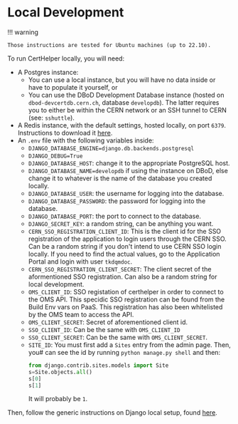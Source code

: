 # Local Development

!!! warning
    
    Those instructions are tested for Ubuntu machines (up to 22.10).


To run CertHelper locally, you will need:

- A Postgres instance:
    - You can use a local instance, but you will have no data inside or have to populate it yourself, or
    - You can use the DBoD Development Database instance (hosted on `dbod-devcertdb.cern.ch`, database `developdb`). The latter requires you to either be within the CERN network or an SSH tunnel to CERN (see: `sshuttle`).
- A Redis instance, with the default settings, hosted locally, on port `6379`. Instructions to download it [here](https://redis.io/docs/getting-started/installation/install-redis-on-linux/).
- An `.env` file with the following variables inside:
    - `DJANGO_DATABASE_ENGINE=django.db.backends.postgresql`
    - `DJANGO_DEBUG=True`
    - `DJANGO_DATABASE_HOST`: change it to the appropriate PostgreSQL host.
    - `DJANGO_DATABASE_NAME=developdb` if using the instance on DBoD, else change it to whatever is the name of the database you created locally.
    - `DJANGO_DATABASE_USER`: the username for logging into the database.
    - `DJANGO_DATABASE_PASSWORD`: the password for logging into the database.
    - `DJANGO_DATABASE_PORT`: the port to connect to the database.
    - `DJANGO_SECRET_KEY`: a random string, can be anything you want.
    - `CERN_SSO_REGISTRATION_CLIENT_ID`: This is the client id for the SSO registration of the application to login users through the CERN SSO. Can be a random string if you don't intend to use CERN SSO login locally. If you need to find the actual values, go to the Application Portal and login with user `tkdqmdoc`.
    - `CERN_SSO_REGISTRATION_CLIENT_SECRET`: The client secret of the aformentioned SSO registration. Can also be a random string for local development.
    - `OMS_CLIENT_ID`: SSO registation of certhelper in order to connect to the OMS API. This specidic SSO registration can be found from the Build Env vars on PaaS. This registration has also been whitelisted by the OMS team to access the API. 
    - `OMS_CLIENT_SECRET`: Secret of aforementioned client id.
    - `SSO_CLIENT_ID`: Can be the same with `OMS_CLIENT_ID`
    - `SSO_CLIENT_SECRET`: Can be the same with `OMS_CLIENT_SECRET`.
    - `SITE_ID`: You must first add a `Sites` entry from the admin page. Then, you# can see the id by running `python manage.py shell` and then:
      ```python
      from django.contrib.sites.models import Site
      s=Site.objects.all()
      s[0]
      s[1]
      ```
      It will probably be `1`.

Then, follow the generic instructions on Django local setup, found [here](../../general/django/setup/overview.md).

